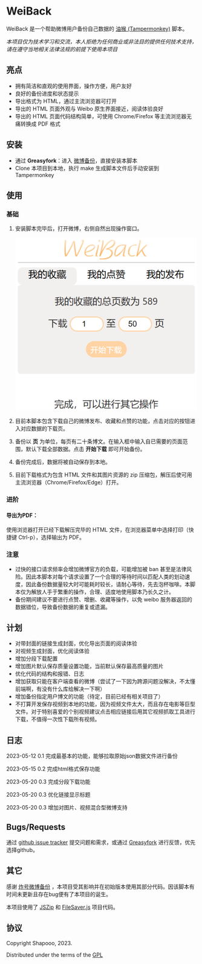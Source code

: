 # WeiBack

WeiBack 是一个帮助微博用户备份自己数据的 [油猴 (Tampermonkey)](https://www.tampermonkey.net/) 脚本。

*本项目仅为技术学习和交流，本人拒绝为任何商业或非法目的提供任何技术支持，请在遵守当地相关法律法规的前提下使用本项目*

## 亮点

- 拥有简洁和直观的使用界面，操作方便，用户友好
- 良好的备份进度和状态提示
- 导出格式为 HTML，通过主流浏览器可打开
- 导出的 HTML 页面外观与 Weibo 原生界面接近，阅读体验良好
- 导出的 HTML 页面代码结构简单，可使用 Chrome/Firefox 等主流浏览器无痛转换成 PDF 格式

## 安装

- 通过 **Greasyfork**：进入 [微博备份](https://greasyfork.org/zh-CN/scripts/466100-%E5%BE%AE%E5%8D%9A%E5%A4%87%E4%BB%BD)，直接安装本脚本
- Clone 本项目到本地，执行 make 生成脚本文件后手动安装到 Tampermonkey

## 使用

### 基础

1. 安装脚本完毕后，打开微博，右侧自然出现操作窗口。

   ![image-20230515224745538](resources/image-20230515224745538.png)

2. 目前本脚本包含下载自己的微博发布、收藏和点赞的功能，点击对应的按钮进入对应数据的下载页。

3. 备份以 **页** 为单位，每页有二十条博文。在输入框中输入自已需要的页面范围，默认下载全部数据。点击 **开始下载** 即可开始备份。
4. 备份完成后，数据将被自动保存到本地。
5. 目前下载格式为包含 HTML 文件和其图片资源的 zip 压缩包，解压后使可用主流浏览器（Chrome/Firefox/Edge）打开。

### 进阶

#### 导出为PDF：

使用浏览器打开已经下载解压完毕的 HTML 文件，在浏览器菜单中选择打印（快捷键 Ctrl-p），选择输出为 PDF。

### 注意

- 过快的接口请求频率会增加微博官方的负载，可能增加被 ban 甚至是法律风险。因此本脚本对每个请求设置了一个合理的等待时间以匹配人类的划动速度，因此备份数据量较大时可能耗时较长，请耐心等待，先去泡杯咖啡。本脚本仅为解放人手于繁重的操作，合理、适度地使用脚本乃长久之计。
- 备份期间建议不要进行点赞、增删、收藏等操作，以免 weibo 服务器返回的数据错位，导致备份数据的重复或遗漏。

## 计划

- 对带封面的链接生成封面，优化导出页面的阅读体验
- 对视频生成封面，优化阅读体验
- 增加分段下载配置
- 增加图片默认保存质量设置功能，当前默认保存最高质量的图片
- 优化代码的结构和报错、日志
- 增加获取只能在客户端查看的微博（尝试了一下因为跨源问题没解决，不太懂前端啊，有没有什么库给解决一下啊）
- 增加备份指定用户博文的功能（待定，目前已经有相关项目了）
- 不打算开发保存视频到本地的功能，因为视频文件太大，而且存在电影等巨型文件。对于特别喜爱的个别视频建议点击相应链接后用其它视频抓取工具进行下载，不值得一次性下载所有视频。

## 日志

2023-05-12 0.1 完成最基本的功能，能够拉取原始json数据文件进行备份

2023-05-15 0.2 完成html格式保存功能

2023-05-20 0.3 完成分段下载功能

2023-05-20 0.3 优化链接显示标题

2023-05-20 0.3 增加对图片、视频混合型微博支持

## Bugs/Requests

通过 [github issue tracker](https://github.com/Shapooo/WeiBack/issues) 提交问题和需求，或通过  [Greasyfork](https://greasyfork.org/zh-CN/scripts/466100-%E5%BE%AE%E5%8D%9A%E5%A4%87%E4%BB%BD/feedback) 进行反馈，优先选择github。

## 其它

感谢 [炸号微博备份](https://greasyfork.org/zh-CN/scripts/445022-%E7%82%B8%E5%8F%B7%E5%BE%AE%E5%8D%9A%E5%A4%87%E4%BB%BD) ，本项目受其影响并在初始版本使用其部分代码。因该脚本有时间未更新且存在bug便有了本项目的诞生。

本项目使用了 [JSZip](https://stuk.github.io/jszip/) 和 [FileSaver.js](https://github.com/eligrey/FileSaver.js/) 项目代码。

## 协议

Copyright Shapooo, 2023.

Distributed under the terms of the [GPL](https://github.com/Shapooo/WeiBack/blob/master/LICENSE)
